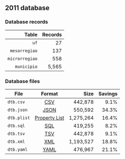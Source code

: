 ## 2011 database

### Database records

|          Table | Records |
| --------------:| -------:|
|           `uf` |      27 |
|  `mesorregiao` |     137 |
| `microrregiao` |     558 |
|    `municipio` |   5,565 |

### Database files

| File        | Format                                                       |      Size | Savings |
| ----------- |:------------------------------------------------------------:| ---------:| -------:|
| `dtb.csv`   | [CSV](https://en.wikipedia.org/wiki/Comma-separated_values)  |   442,878 |    9.1% |
| `dtb.json`  | [JSON](https://en.wikipedia.org/wiki/JSON)                   |   550,592 |   34.3% |
| `dtb.plist` | [Property List](https://en.wikipedia.org/wiki/Property_list) | 1,275,264 |   16.4% |
| `dtb.sql`   | [SQL](https://en.wikipedia.org/wiki/SQL)                     |   419,255 |    8.2% |
| `dtb.tsv`   | [TSV](https://en.wikipedia.org/wiki/Tab-separated_values)    |   442,878 |    9.1% |
| `dtb.xml`   | [XML](https://en.wikipedia.org/wiki/XML)                     | 1,193,527 |   18.8% |
| `dtb.yaml`  | [YAML](https://en.wikipedia.org/wiki/YAML)                   |   476,967 |   21.1% |
